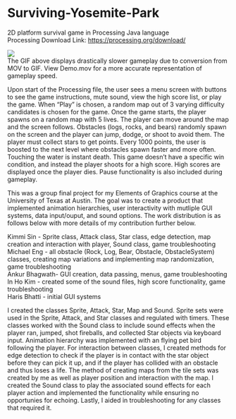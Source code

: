 # Surviving-Yosemite-Park
2D platform survival game in Processing Java language\
Processing Download Link: https://processing.org/download/ 

![](Demo.gif) \
The GIF above displays drastically slower gameplay due to conversion from MOV to GIF. View Demo.mov for a more accurate representation of gameplay speed.

Upon start of the Processing file, the user sees a menu screen with buttons to see the game instructions, mute sound, view the high score list, or play the game. When “Play” is chosen, a random map out of 3 varying difficulty candidates is chosen for the game.  Once the game starts, the player spawns on a random map with 5 lives.  The player can move around the map and the screen follows.  Obstacles (logs, rocks, and bears) randomly spawn on the screen and the player can jump, dodge, or shoot to avoid them.  The player must collect stars to get points.  Every 1000 points, the user is boosted to the next level where obstacles spawn faster and more often.  Touching the water is instant death.  This game doesn’t have a specific win condition, and instead the player shoots for a high score.  High scores are displayed once the player dies. Pause functionality is also included during gameplay. 

This was a group final project for my Elements of Graphics course at the University of Texas at Austin. The goal was to create a product that implemented animation hierarchies, user interactivity with mutliple GUI systems, data input/ouput, and sound options. The work distribution is as follows below with more details of my contribution further below. 

Kimmi Sin - Sprite class, Attack class, Star class, edge detection, map creation and interaction with player, Sound class, game troubleshooting \
Michael Eng - all obstacle (Rock, Log, Bear, Obstacle, ObstacleSystem) classes, creating map variations and implementing map randomization, game troubleshooting\
Ankur Bhagwath- GUI creation, data passing, menus, game troubleshooting \
In Ho Kim - created some of the sound files, high score functionality, game troubleshooting \
Haris Bhatti - initial GUI systems

I created the classes Sprite, Attack, Star, Map and Sound. Sprite sets were used in the Sprite, Attack, and Star classes and regulated with timers. These classes worked with the Sound class to include sound effects when the player ran, jumped, shot fireballs, and collected Star objects via keyboard input. Animation hierarchy was implemented with an flying pet bird following the player. For interaction between classes, I created methods for edge detection to check if the player is in contact with the star object before they can pick it up, and if the player has collided with an obstacle and thus loses a life. The method of creating maps from the tile sets was created by me as well as player position and interaction with the map. I created the Sound class to play the associated sound effects for each player action and implemented the functionality while ensuring no opportunies for echoing. Lastly, I aided in troubleshooting for any classes that required it.
